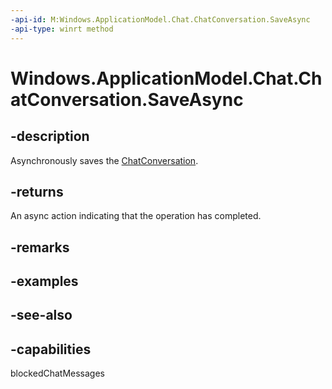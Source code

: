----api-id: M:Windows.ApplicationModel.Chat.ChatConversation.SaveAsync
-api-type: winrt method
---<!-- Method syntaxpublic Windows.Foundation.IAsyncAction SaveAsync()--># Windows.ApplicationModel.Chat.ChatConversation.SaveAsync## -descriptionAsynchronously saves the [ChatConversation](chatconversation.md).## -returnsAn async action indicating that the operation has completed.## -remarks## -examples## -see-also## -capabilitiesblockedChatMessages